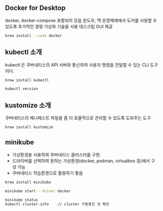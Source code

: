 ## Docker for Desktop
docker, docker-compose 포함되어 있음
윈도우, 맥 운영체제에서 도커를 사용할 수 있도록 추가적인 경량 가상화 기술을 사용
데스크탑 GUI 제공
```bash
brew install --cask docker
```

## kubectl 소개 

kubectl 은 쿠버네티스의 API 서버와 통신하여 사용자 명령을 전달할 수 있는 CLI 도구이다.
```bash
brew install kubectl
```
```bash
kubectl version
```

## kustomize 소개
쿠버네티스의 매니페스트 파일을 좀 더 효율적으로 관리할 수 있도록 도와주는 도구
```bash
brew install kustomize
```

## minikube
- 가상환경을 사용하여 쿠버네티스 클러스터를 구현.
- 드라이버를 선택하여 원하는 가상환경(docker, podman, virtualbox 등)에서 구성 가능
- 쿠버네티스 학습환경으로 활용하기 좋음

```bash
brew install minikube
```
```bash
minikube start --driver docker
```

```bash
minikube status
kubectl cluster-info    // cluster 구동중인 것 확인 
```